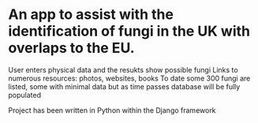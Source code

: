 # An app to assist with the identification of fungi in the UK with overlaps to the EU.
User enters physical data and the resukts show possible fungi
Links to numerous resources: photos, websites, books
To date some 300 fungi are listed, some with minimal data but as time passes database will be fully populated

Project has been written in Python within the Django framework
